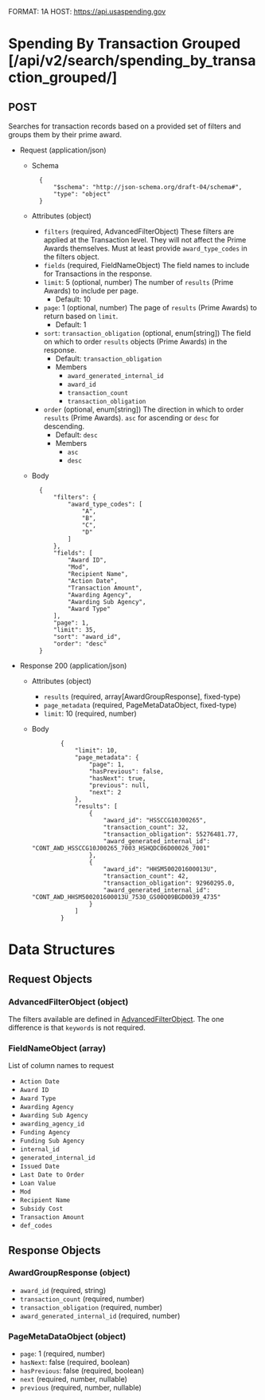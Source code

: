FORMAT: 1A
HOST: https://api.usaspending.gov

# Spending By Transaction Grouped [/api/v2/search/spending_by_transaction_grouped/]

## POST

Searches for transaction records based on a provided set of filters and groups them by their prime award.

+ Request (application/json)
    + Schema

            {
                "$schema": "http://json-schema.org/draft-04/schema#",
                "type": "object"
            }

    + Attributes (object)
        + `filters` (required, AdvancedFilterObject)
            These filters are applied at the Transaction level. They will not affect the Prime Awards themselves. Must at least provide `award_type_codes` in the filters object.
        + `fields` (required, FieldNameObject)
            The field names to include for Transactions in the response.
        + `limit`: 5 (optional, number)
            The number of `results` (Prime Awards) to include per page.
            + Default: 10
        + `page`: 1 (optional, number)
            The page of `results` (Prime Awards) to return based on `limit`.
            + Default: 1
        + `sort`: `transaction_obligation` (optional, enum[string])
            The field on which to order `results` objects (Prime Awards) in the response. 
            + Default: `transaction_obligation`
            + Members
                + `award_generated_internal_id`
                + `award_id`
                + `transaction_count`
                + `transaction_obligation`
        + `order` (optional, enum[string])
            The direction in which to order `results` (Prime Awards). `asc` for ascending or `desc` for descending.
            + Default: `desc`
            + Members
                + `asc`
                + `desc`
    + Body


            {
                "filters": {
                    "award_type_codes": [
                        "A",
                        "B",
                        "C",
                        "D"
                    ]
                },
                "fields": [
                    "Award ID",
                    "Mod",
                    "Recipient Name",
                    "Action Date",
                    "Transaction Amount",
                    "Awarding Agency",
                    "Awarding Sub Agency",
                    "Award Type"
                ],
                "page": 1,
                "limit": 35,
                "sort": "award_id",
                "order": "desc"
            }

+ Response 200 (application/json)
    + Attributes (object)
        + `results` (required, array[AwardGroupResponse], fixed-type)
        + `page_metadata` (required, PageMetaDataObject, fixed-type)
        + `limit`: 10 (required, number)

    + Body

                  {
                      "limit": 10,
                      "page_metadata": {
                          "page": 1,
                          "hasPrevious": false,
                          "hasNext": true,
                          "previous": null,
                          "next": 2
                      },
                      "results": [
                          {
                              "award_id": "HSSCCG10J00265",
                              "transaction_count": 32,
                              "transaction_obligation": 55276481.77,
                              "award_generated_internal_id": "CONT_AWD_HSSCCG10J00265_7003_HSHQDC06D00026_7001"
                          },
                          {
                              "award_id": "HHSM500201600013U",
                              "transaction_count": 42,
                              "transaction_obligation": 92960295.0,
                              "award_generated_internal_id": "CONT_AWD_HHSM500201600013U_7530_GS00Q09BGD0039_4735"                    
                          }
                      ]
                  }

# Data Structures

## Request Objects

### AdvancedFilterObject (object)
The filters available are defined in [AdvancedFilterObject](./spending_by_transaction.md#advanced-filter-object). The one difference is that `keywords` is not required.

### FieldNameObject (array)
List of column names to request

- `Action Date`
- `Award ID`
- `Award Type`
- `Awarding Agency`
- `Awarding Sub Agency`
- `awarding_agency_id`
- `Funding Agency`
- `Funding Sub Agency`
- `internal_id`
- `generated_internal_id`
- `Issued Date`
- `Last Date to Order`
- `Loan Value`
- `Mod`
- `Recipient Name`
- `Subsidy Cost`
- `Transaction Amount`
- `def_codes`

## Response Objects

### AwardGroupResponse (object)
+ `award_id` (required, string)
+ `transaction_count` (required, number)
+ `transaction_obligation` (required, number)
+ `award_generated_internal_id` (required, number)

### PageMetaDataObject (object)
+ `page`: 1 (required, number)
+ `hasNext`: false (required, boolean)
+ `hasPrevious`: false (required, boolean)
+ `next` (required, number, nullable)
+ `previous` (required, number, nullable)